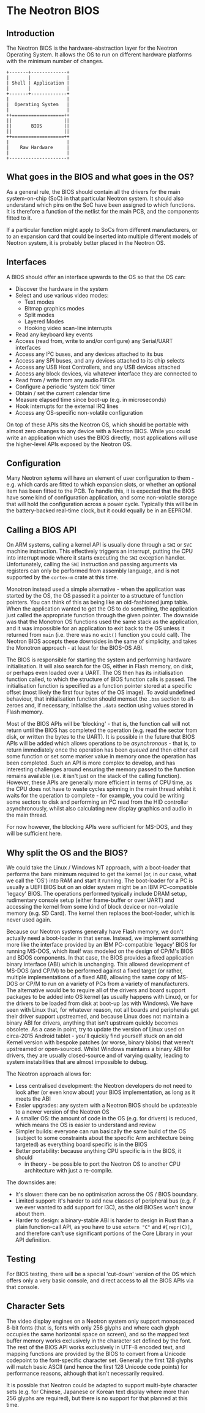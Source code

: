 # The Neotron BIOS

## Introduction

The Neotron BIOS is the hardware-abstraction layer for the Neotron Operating
System. It allows the OS to run on different hardware platforms with the minimum
number of changes.

```
+-------+-------------+
|       |             |
| Shell | Application |
|       |             |
+-------+-------------+
|                     |
|  Operating System   |
|                     |
++===================++
||                   ||
||       BIOS        ||
||                   ||
++===================++
|                     |
|    Raw Hardware     |
|                     |
+---------------------+
```

## What goes in the BIOS and what goes in the OS?

As a general rule, the BIOS should contain all the drivers for the main
system-on-chip (SoC) in that particular Neotron system. It should also
understand which pins on the SoC have been assigned to which functions. It is
therefore a function of the netlist for the main PCB, and the components fitted
to it.

If a particular function might apply to SoCs from different manufacturers, or to
an expansion card that could be inserted into multiple different models of
Neotron system, it is probably better placed in the Neotron OS.

## Interfaces

A BIOS should offer an interface upwards to the OS so that the OS can:

* Discover the hardware in the system
* Select and use various video modes:
	* Text modes
	* Bitmap graphics modes
	* Split modes
	* Layered Modes
	* Hooking video scan-line interrupts
* Read any keyboard key events
* Access (read from, write to and/or configure) any Serial/UART interfaces
* Access any I²C buses, and any devices attached to its bus
* Access any SPI buses, and any devices attached to its chip selects
* Access any USB Host Controllers, and any USB devices attached
* Access any block devices, via whatever interface they are connected to
* Read from / write from any audio FIFOs
* Configure a periodic 'system tick' timer
* Obtain / set the current calendar time
* Measure elapsed time since boot-up (e.g. in microseconds)
* Hook interrupts for the external IRQ lines
* Access any OS-specific non-volatile configuration

On top of these APIs sits the Neotron OS, which should be portable with almost
zero changes to any device with a Neotron BIOS. While you could write an
application which uses the BIOS directly, most applications will use the
higher-level APIs exposed by the Neotron OS.

## Configuration

Many Neotron sytems will have an element of user configuration to them - e.g.
which cards are fitted to which expansion slots, or whether an optional item has
been fitted to the PCB. To handle this, it is expected that the BIOS have some
kind of configuration application, and some non-volatile storage that will hold
the configuration across a power cycle. Typically this will be in the
battery-backed real-time clock, but it could equally be in an EEPROM.

## Calling a BIOS API

On ARM systems, calling a kernel API is usually done through a `SWI` or `SVC`
machine instruction. This effectively triggers an interrupt, putting the CPU
into interrupt mode where it starts executing the `SWI` exception handler.
Unfortunately, calling the `SWI` instruction and passing arguments via registers
can only be performed from assembly language, and is not supported by the
`cortex-m` crate at this time.

Monotron instead used a simple alternative - when the application was started by
the OS, the OS passed it a pointer to a structure of function pointers. You can
think of this as being like an old-fashioned jump table. When the application
wanted to get the OS to do something, the application just called the
appropriate function through the given pointer. The downside was that the
Monotron OS functions used the same stack as the application, and it was
impossible for an application to exit back to the OS unless it returned from
`main` (i.e. there was no `exit()` function you could call). The Neotron BIOS
accepts these downsides in the same of simplicity, and takes the Monotron
approach - at least for the BIOS-OS ABI.

The BIOS is responsible for starting the system and performing hardware
initialisation. It will also search for the OS, either in Flash memory, on disk, or
perhaps even loaded over a UART. The OS then has its initialisation function
called, to which the structure of BIOS function calls is passed. The
initialisation function is specified as a function pointer stored at a
specific offset (most likely the first four bytes of the OS image). To avoid
undefined behaviour, that initialisation function should memset the `.bss`
section to all-zeroes and, if necessary, initialise the `.data` section using
values stored in Flash memory.

Most of the BIOS APIs will be 'blocking' - that is, the function call will not
return until the BIOS has completed the operation (e.g. read the sector from
disk, or written the bytes to the UART). It is possible in the future that BIOS
APIs will be added which allows operations to be *asynchronous* - that is, to
return immediately once the operation has been *queued* and then either call
some function or set some marker value in memory once the operation has been
completed. Such an API is more complex to develop, and has interesting
challenges around ensuring the memory passed to the function remains available
(i.e. it isn't just on the stack of the calling function). However, these APIs
are generally more efficient in terms of CPU time, as the CPU does not have to
waste cycles spinning in the main thread whilst it waits for the operation to
complete - for example, you could be writing some sectors to disk and performing
an I²C read from the HID controller asynchronously, whilst also calculating new
display graphics and audio in the main thread.

For now however, the blocking APIs were sufficient for MS-DOS, and they will be
sufficient here.

## Why split the OS and the BIOS?

We could take the Linux / Windows NT approach, with a boot-loader that performs
the bare minimum required to get the kernel (or, in our case, what we call the
'OS') into RAM and start it running. The boot-loader for a PC is usually a UEFI
BIOS but on an older system might be an IBM PC-compatible 'legacy' BIOS. The
operations performed typically include DRAM setup, rudimentary console setup
(either frame-buffer or over UART) and accessing the kernel from some kind of
block device or non-volatile memory (e.g. SD Card). The kernel then replaces
the boot-loader, which is never used again.

Because our Neotron systems generally have Flash memory, we don't actually
need a boot-loader in that sense. Instead, we implement something more like
the interface provided by an IBM PC-compatible 'legacy' BIOS for running
MS-DOS, which itself was modeled on the design of CP/M's BIOS and BDOS
components. In that case, the BIOS provides a fixed application binary
interface (ABI) which is unchanging. This allowed development of MS-DOS (and
CP/M) to be performed against a fixed target (or rather, multiple
implementations of a fixed ABI), allowing the same copy of MS-DOS or CP/M to
run on a variety of PCs from a variety of manufacturers. The alternative would
be to require all of the drivers and board support packages to be added into
OS kernel (as usually happens with Linux), or for the drivers to be loaded
from disk at boot-up (as with Windows). We have seen with Linux that, for
whatever reason, not all boards and peripherals get their driver support
upstreamed, and because Linux does not maintain a binary ABI for drivers,
anything that isn't upstream quickly becomes obsolete. As a case in point, try
to update the version of Linux used on circa-2015 Android tablet - you'll
quickly find yourself stuck on an old Kernel version with bespoke patches (or
worse, binary blobs) that weren't upstreamed or open-sourced. Whilst Windows
maintains a binary ABI for drivers, they are usually closed-source and of
varying quality, leading to system instabilities that are almost impossible to
debug.

The Neotron approach allows for:

* Less centralised development: the Neotron developers do not need to look
  after (or even know about) your BIOS implementation, as long as it meets the
  ABI
* Easier upgrades: any system with a Neotron BIOS should be updateable to a
  newer version of the Neotron OS
* A smaller OS: the amount of code in the OS (e.g. for drivers) is reduced, which
  means the OS is easier to understand and review
* Simpler builds: everyone can run basically the same build of the OS (subject
  to some constraints about the specific Arm architecture being targeted) as
  everything board specific is in the BIOS
* Better portability: because anything CPU specific is in the BIOS, it should
  - in theory - be possible to port the Neotron OS to another CPU architecture
  with just a re-compile.

The downsides are:

* It's slower: there can be no optimisation across the OS / BIOS boundary.
* Limited support: it's harder to add new classes of peripheral bus (e.g. if
  we ever wanted to add support for I3C), as the old BIOSes won't know about
  them.
* Harder to design: a binary-stable ABI is harder to design in Rust than a
  plain function-call API, as you have to use `extern "C"` and `#[repr(C)]`,
  and therefore can't use significant portions of the Core Library in your API
  definition.

## Testing

For BIOS testing, there will be a special 'cut-down' version of the OS which
offers only a very basic console, and direct access to all the BIOS APIs via
that console.

## Character Sets

The video display engines on a Neotron system only support monospaced 8-bit
fonts (that is, fonts with only 256 glyphs and where each glyph occupies the
same horizontal space on screen), and so the mapped text buffer memory works
exclusively in the character set defined by the font. The rest of the BIOS API
works exclusively in UTF-8 encoded text, and mapping functions are provided by
the BIOS to convert from a Unicode codepoint to the font-specific character set.
Generally the first 128 glyphs will match basic ASCII (and hence the first 128
Unicode code points) for performance reasons, although that isn't necessarily
required.

It is possible that Neotron could be adapted to support multi-byte character
sets (e.g. for Chinese, Japanese or Korean text display where more than 256
glyphs are required), but there is no support for that planned at this time.
